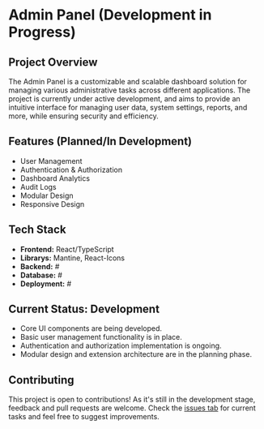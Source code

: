 # Admin Panel (Development in Progress)

## Project Overview
The Admin Panel is a customizable and scalable dashboard solution for managing various administrative tasks across different applications. The project is currently under active development, and aims to provide an intuitive interface for managing user data, system settings, reports, and more, while ensuring security and efficiency.

## Features (Planned/In Development)

- User Management
- Authentication & Authorization
- Dashboard Analytics
- Audit Logs
- Modular Design
- Responsive Design

## Tech Stack
- **Frontend:** React/TypeScript
- **Librarys:** Mantine, React-Icons
- **Backend:** #
- **Database:** #
- **Deployment:** #

## Current Status: Development

- Core UI components are being developed.
- Basic user management functionality is in place.
- Authentication and authorization implementation is ongoing.
- Modular design and extension architecture are in the planning phase.

## Contributing
This project is open to contributions! As it's still in the development stage, feedback and pull requests are welcome. Check the [issues tab](#) for current tasks and feel free to suggest improvements.
